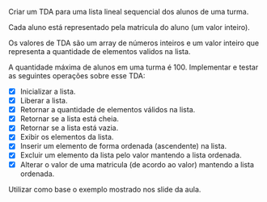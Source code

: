 Criar um TDA para uma lista lineal sequencial dos alunos de uma turma.

Cada aluno está representado pela matricula do aluno (um valor inteiro). 

Os valores de TDA são um array de números inteiros e um valor inteiro que representa a quantidade de elementos validos na lista. 

A quantidade máxima de alunos em uma turma é 100.
Implementar e testar as seguintes operações sobre esse TDA:
- [x] Inicializar a lista.
- [x] Liberar a lista.
- [x] Retornar a quantidade de elementos válidos na lista.
- [x] Retornar se a lista está cheia.
- [x] Retornar se a lista está vazia.
- [x] Exibir os elementos da lista.
- [x] Inserir um elemento de forma ordenada (ascendente) na lista.
- [x] Excluir um elemento da lista pelo valor mantendo a lista ordenada.
- [x] Alterar o valor de uma matricula (de acordo ao valor) mantendo a lista ordenada.

Utilizar como base o exemplo mostrado nos slide da aula.